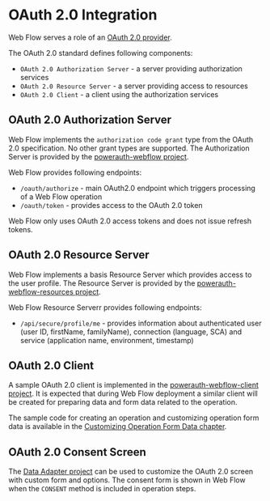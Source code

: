 # OAuth 2.0 Integration

Web Flow serves a role of an [OAuth 2.0 provider](http://projects.spring.io/spring-security-oauth/docs/oauth2.html).

The OAuth 2.0 standard defines following components:
- `OAuth 2.0 Authorization Server` - a server providing authorization services
- `OAuth 2.0 Resource Server` - a server providing access to resources
- `OAuth 2.0 Client` - a client using the authorization services

## OAuth 2.0 Authorization Server

Web Flow implements the `authorization code grant` type from the OAuth 2.0 specification. No other grant types are supported. The Authorization Server is provided by the [powerauth-webflow project](../powerauth-webflow).

Web Flow provides following endpoints:
- `/oauth/authorize` - main OAuth2.0 endpoint which triggers processing of a Web Flow operation
- `/oauth/token` - provides access to the OAuth 2.0 token

Web Flow only uses OAuth 2.0 access tokens and does not issue refresh tokens.

## OAuth 2.0 Resource Server

Web Flow implements a basis Resource Server which provides access to the user profile. The Resource Server is provided by the [powerauth-webflow-resources project](../powerauth-webflow-resources).

Web Flow Resource Serverr provides following endpoints:
- `/api/secure/profile/me` - provides information about authenticated user (user ID, firstName, familyName), connection (language, SCA) and service (application name, environment, timestamp)

## OAuth 2.0 Client

A sample OAuth 2.0 client is implemented in the [powerauth-webflow-client project](../powerauth-webflow-client). It is expected that during Web Flow deployment a similar client will be created for preparing data and form data related to the operation.

The sample code for creating an operation and customizing operation form data is available in the [Customizing Operation Form Data chapter](./Customizing-Operation-Form-Data.md).

## OAuth 2.0 Consent Screen

The [Data Adapter project](https://github.com/wultra/powerauth-webflow-customization) can be used to customize the OAuth 2.0 screen with custom form and options.
The consent form is shown in Web Flow when the `CONSENT` method is included in operation steps.
 